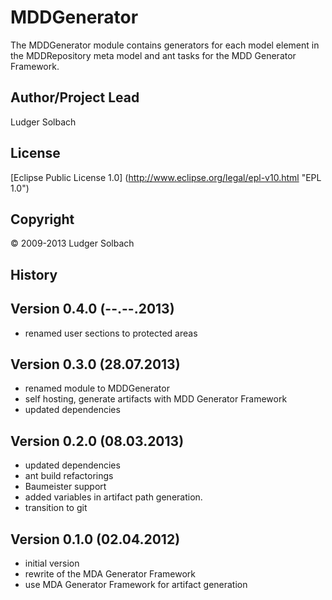 MDDGenerator
============
The MDDGenerator module contains generators for each model element in the MDDRepository meta model and ant tasks for the MDD Generator Framework.

Author/Project Lead
-------------------
Ludger Solbach

License
-------
[Eclipse Public License 1.0] (http://www.eclipse.org/legal/epl-v10.html "EPL 1.0")

Copyright
---------
© 2009-2013 Ludger Solbach

History
-------

Version 0.4.0 (--.--.2013)
--------------------------
* renamed user sections to protected areas

Version 0.3.0 (28.07.2013)
--------------------------
* renamed module to MDDGenerator
* self hosting, generate artifacts with MDD Generator Framework
* updated dependencies

Version 0.2.0 (08.03.2013)
--------------------------
* updated dependencies
* ant build refactorings
* Baumeister support
* added variables in artifact path generation.
* transition to git

Version 0.1.0 (02.04.2012)
--------------------------
* initial version
* rewrite of the MDA Generator Framework
* use MDA Generator Framework for artifact generation 
